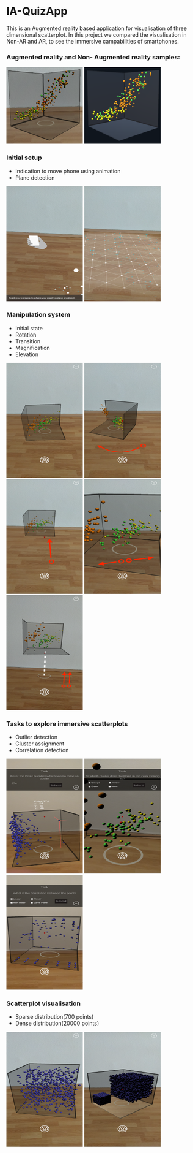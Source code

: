 # IA-QuizApp

This is an Augmented reality based application for visualisation of three dimensional scatterplot. In this project we compared the visualisation in Non-AR and AR, to see the immersive campabilities of smartphones.

### Augmented reality and Non- Augmented reality samples:
<img src="/Images/ar_final.png" width="200" height="200"> <img src="/Images/non_ar_final.png" width="200" height="200">

### Initial setup
* Indication to move phone using animation
* Plane detection 

<img src="/Images/animation.png" width="200" height="300"> <img src="/Images/planedetection.png" width="200" height="300">

### Manipulation system
* Initial state
* Rotation
* Transition
* Magnification
* Elevation

<img src="/Images/initial.png" width="200" height="300"> <img src="/Images/rotation.png" width="200" height="300"> <img src="/Images/transition.png" width="200" height="300"> <img src="/Images/zoom.png" width="200" height="300">  <img src="/Images/elevation.png" width="200" height="300">

### Tasks to explore immersive scatterplots
* Outlier detection
* Cluster assignment
* Correlation detection

<img src="/Images/Outlierdetection_task.png" width="200" height="300"> <img src="/Images/clusterassignment_task.png" width="200" height="300"><img src="/Images/correlation_frontview.png" width="200" height="300">

### Scatterplot visualisation
* Sparse distribution(700 points)
* Dense distribution(20000 points)

<img src="/Images/700_points.png" width="200" height="300"> <img src="/Images/20000_points.png" width="200" height="300">


